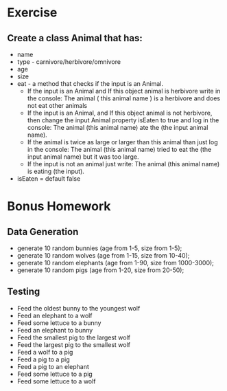 # Exercise
## Create a class Animal that has:
* name
* type - carnivore/herbivore/omnivore
* age
* size
* eat - a method that checks if the input is an Animal.
	* If the input is an Animal and If this object animal is herbivore write in the console: The animal ( this animal name ) is a herbivore and does not eat other animals
	* If the input is an Animal, and If this object animal is not herbivore, then change the input Animal property isEaten to true and log in the console: The animal (this animal name) ate the (the input animal name). 
	* If the animal is twice as large or larger than this animal than just log in the console: The animal (this animal name) tried to eat the (the input animal name) but it was too large. 
	* If the input is not an animal just write: The animal (this animal name) is eating (the input).
* isEaten = default false

# Bonus Homework 
## Data Generation
- generate 10 random bunnies (age from 1-5, size from 1-5);
- generate 10 random wolves (age from 1-15, size from 10-40);
- generate 10 random elephants (age from 1-90, size from 1000-3000);
- generate 10 random pigs (age from 1-20, size from 20-50);

## Testing

- Feed the oldest bunny to the youngest wolf
- Feed an elephant to a wolf
- Feed some lettuce to a bunny
- Feed an elephant to bunny
- Feed the smallest pig to the largest wolf
- Feed the largest pig to the smallest wolf
- Feed a wolf to a pig
- Feed a pig to a pig
- Feed a pig to an elephant
- Feed some lettuce to a pig
- Feed some lettuce to a wolf